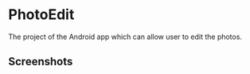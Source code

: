 # PhotoEdit
The project of the Android app which can allow user to edit the photos.
## Screenshots

